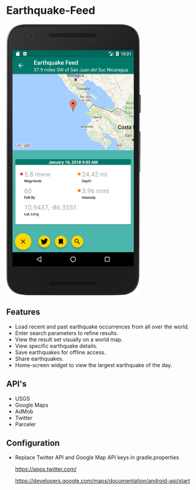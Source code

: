 # Earthquake-Feed

<img src="https://github.com/seth-wat/Earthquake-Feed/blob/polish/display-image-small.png">

## Features
* Load recent and past earthquake occurrences from all over the world.
* Enter search parameters to refine results. 
* View the result set visually on a world map.
* View specific earthquake details.
* Save earthquakes for offline access.
* Share earthquakes.
* Home-screen widget to view the largest earthquake of the day.

## API's
* USGS
* Google Maps
* AdMob
* Twitter
* Parceler

## Configuration
 * Replace Twitter API and Google Map API keys in gradle.properties
 
    https://apps.twitter.com/
    
    https://developers.google.com/maps/documentation/android-api/start
